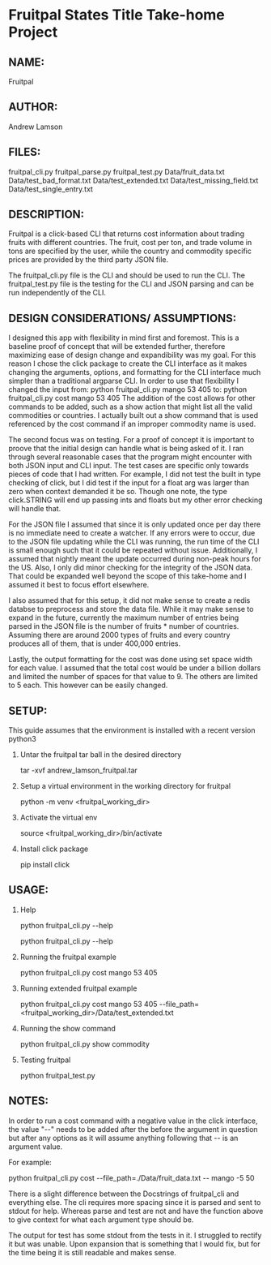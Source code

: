# Fruitpal States Title Take-home Project

NAME:
-----
Fruitpal

AUTHOR:
-------
Andrew Lamson

FILES:
------
fruitpal_cli.py
fruitpal_parse.py
fruitpal_test.py
Data/fruit_data.txt
Data/test_bad_format.txt
Data/test_extended.txt
Data/test_missing_field.txt
Data/test_single_entry.txt

DESCRIPTION:
------------
Fruitpal is a click-based CLI that returns cost information about 
trading fruits with different countries. The fruit, cost per ton, and 
trade volume in tons are specified by the user, while the country and 
commodity specific prices are provided by the third party JSON file. 

The fruitpal_cli.py file is the CLI and should be used to run the CLI.
The fruitpal_test.py file is the testing for the CLI and JSON parsing 
and can be run independently of the CLI.

DESIGN CONSIDERATIONS/ ASSUMPTIONS:
-----------------------------------
I designed this app with flexibility in mind first and foremost. This 
is a baseline proof of concept that will be extended further, 
therefore maximizing ease of design change and expandibility was my 
goal. For this reason I chose the click package to create the CLI 
interface as it makes changing the arguments, options, and formatting 
for the CLI interface much simpler than a traditional argparse CLI. In 
order to use that flexibility I changed the input from:
    python fruitpal_cli.py mango 53 405
    to:
    python fruitpal_cli.py cost mango 53 405
The addition of the cost allows for other commands to be added, such 
as a show action that might list all the valid commodities or 
countries. I actually built out a show command that is used referenced 
by the cost command if an improper commodity name is used.

The second focus was on testing. For a proof of concept it is 
important to proove that the initial design can handle what is being 
asked of it. I ran through several reasonable cases that the program 
might encounter with both JSON input and CLI input. The test cases are 
specific only towards pieces of code that I had written. For example, 
I did not test the built in type checking of click, but I did test if 
the input for a float arg was larger than zero when context demanded 
it be so. Though one note, the type click.STRING will end up passing 
ints and floats but my other error checking will handle that.

For the JSON file I assumed that since it is only updated once per day 
there is no immediate need to create a watcher. If any errors were to 
occur, due to the JSON file updating while the CLI was running, the 
run time of the CLI is small enough such that it could be repeated 
without issue. Additionally, I assumed that nightly meant the update 
occurred during non-peak hours for the US. Also, I only did minor
checking for the integrity of the JSON data. That could be expanded
well beyond the scope of this take-home and I assumed it best to
focus effort elsewhere.

I also assumed that for this setup, it did not make sense to create a 
redis databse to preprocess and store the data file. While it may make 
sense to expand in the future, currently the maximum number of entries 
being parsed in the JSON file is the number of fruits * number of 
countries. Assuming there are around 2000 types of fruits and every 
country produces all of them, that is under 400,000 entries.

Lastly, the output formatting for the cost was done using set space 
width for each value. I assumed that the total cost would be under a 
billion dollars and limited the number of spaces for that value to 9. 
The others are limited to 5 each. This however can be easily changed.


SETUP:
------

This guide assumes that the environment is installed with a recent 
version python3

1. Untar the fruitpal tar ball in the desired directory

    tar -xvf andrew_lamson_fruitpal.tar

2. Setup a virtual environment in the working directory for fruitpal

    python -m venv <fruitpal_working_dir>

3. Activate the virtual env

    source <fruitpal_working_dir>/bin/activate

4. Install click package

    pip install click

USAGE:
------

1. Help

    python fruitpal_cli.py --help

    python fruitpal_cli.py <COMMAND> --help

2. Running the fruitpal example

    python fruitpal_cli.py cost mango 53 405

3. Running extended fruitpal example

    python fruitpal_cli.py cost mango 53 405
        --file_path=<fruitpal_working_dir>/Data/test_extended.txt

4. Running the show command

    python fruitpal_cli.py show commodity

5. Testing fruitpal

    python fruitpal_test.py


NOTES:
------

In order to run a cost command with a negative value in the click 
interface, the value "--" needs to be added after the before the 
argument in question but after any options as it will assume anything 
following that -- is an argument value.

For example:

python fruitpal_cli.py cost 
    --file_path=./Data/fruit_data.txt -- mango -5 50

There is a slight difference between the Docstrings of fruitpal_cli and 
everything else. The cli requires more spacing since it is parsed and 
sent to stdout for help. Whereas parse and test are not and have the
function above to give context for what each argument type should be.

The output for test has some stdout from the tests in it. I struggled to 
rectify it but was unable. Upon expansion that is something that I would
fix, but for the time being it is still readable and makes sense.
